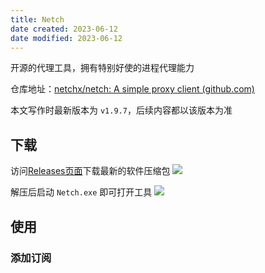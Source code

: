 ```yaml
---
title: Netch
date created: 2023-06-12
date modified: 2023-06-12
---
```


开源的代理工具，拥有特别好使的进程代理能力

仓库地址：[netchx/netch: A simple proxy client (github.com)](https://github.com/netchx/netch)

本文写作时最新版本为 `v1.9.7`，后续内容都以该版本为准

## 下载

访问[Releases页面](https://github.com/netchx/netch/releases)下载最新的软件压缩包
![](https://vercel-proxy.norah1to.com/proxy/raw.githubusercontent.com/NoraH1to/cdn/master/img/20230612215757.png)

解压后启动 `Netch.exe` 即可打开工具
![](https://vercel-proxy.norah1to.com/proxy/raw.githubusercontent.com/NoraH1to/cdn/master/img/20230612220052.png)

## 使用

### 添加订阅


